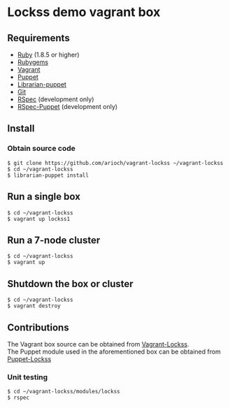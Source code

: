 # Lockss demo vagrant box

## Requirements

- [Ruby](http://www.ruby-lang.org/) (1.8.5 or higher)
- [Rubygems](http://rubygems.org/)
- [Vagrant](http://vagrantup.com/)
- [Puppet](http://www.puppetlabs.com/)
- [Librarian-puppet](https://github.com/rodjek/librarian-puppet)
- [Git](http://git-scm.com/)
- [RSpec](http://rspec.info/) (development only)
- [RSpec-Puppet](http://rspec-puppet.com/) (development only)


## Install

### Obtain source code

    $ git clone https://github.com/arioch/vagrant-lockss ~/vagrant-lockss
    $ cd ~/vagrant-lockss
    $ librarian-puppet install

## Run a single box

    $ cd ~/vagrant-lockss
    $ vagrant up lockss1

## Run a 7-node cluster

    $ cd ~/vagrant-lockss
    $ vagrant up

## Shutdown the box or cluster

    $ cd ~/vagrant-lockss
    $ vagrant destroy

## Contributions

The Vagrant box source can be obtained from [Vagrant-Lockss](https://github.com/arioch/vagrant-lockss). <br>
The Puppet module used in the aforementioned box can be obtained from [Puppet-Lockss](https://github.com/arioch/puppet-lockss)

### Unit testing

    $ cd ~/vagrant-lockss/modules/lockss
    $ rspec

